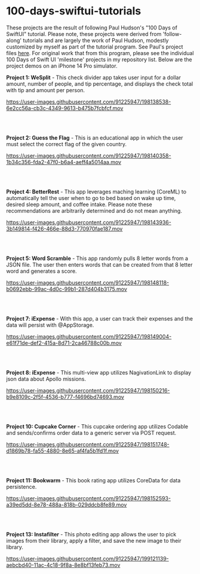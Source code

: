 # 100-days-swiftui-tutorials
These projects are the result of following Paul Hudson's "100 Days of SwiftUI" tutorial. Please note, these projects were derived from 'follow-along' tutorials and are largely the work of Paul Hudson, modestly customized by myself as part of the tutorial program. See Paul's project files <a href="https://github.com/twostraws/HackingWithSwift/tree/main/SwiftUI" target="_blank">here</a>. For original work that from this program, please see the individual 100 Days of Swift UI 'milestone' projects in my repository list. Below are the project demos on an iPhone 14 Pro simulator.

<b>Project 1: WeSplit</b> - This check divider app takes user input for a dollar amount, number of people, and tip percentage, and displays the check total with tip and amount per person.

https://user-images.githubusercontent.com/91225947/198138538-6e2cc56a-cb3c-4349-9613-b475b7fcbfcf.mov

<br></br>

<b>Project 2: Guess the Flag</b> - This is an educational app in which the user must select the correct flag of the given country.

https://user-images.githubusercontent.com/91225947/198140358-1b34c356-fda2-47f0-b6a4-aeff4a5014aa.mov

<br></br>

<b>Project 4: BetterRest</b> - This app leverages maching learning (CoreML) to automatically tell the user when to go to bed based on wake up time, desired sleep amount, and coffee intake. Please note these recommendations are arbitrarily determined and do not mean anything.

https://user-images.githubusercontent.com/91225947/198143936-3b149814-f426-466e-88d3-770970fae187.mov

<br></br>

<b>Project 5: Word Scramble</b> - This app randomly pulls 8 letter words from a JSON file. The user then enters words that can be created from that 8 letter word and generates a score.

https://user-images.githubusercontent.com/91225947/198148118-b0692ebb-99ac-4d0c-99b1-287d404b3175.mov

<br></br>

<b>Project 7: iExpense</b> - With this app, a user can track their expenses and the data will persist with @AppStorage.

https://user-images.githubusercontent.com/91225947/198149004-e61f71de-def2-415a-8d71-2ca46788c00b.mov

<br></br>

<b>Project 8: iExpense</b> - This multi-view app utilizes NagivationLink to display json data about Apollo missions.

https://user-images.githubusercontent.com/91225947/198150216-b9e8109c-2f5f-4536-b777-f4696bd74693.mov

<br></br>

<b>Project 10: Cupcake Corner</b> - This cupcake ordering app utilizes Codable and sends/confirms order data to a generic server via POST request.

https://user-images.githubusercontent.com/91225947/198151748-d1869b78-fa55-4880-8e65-af4fa5b1fd1f.mov

<br></br>

<b>Project 11: Bookwarm</b> - This book rating app utilizes CoreData for data persistence. 

https://user-images.githubusercontent.com/91225947/198152593-a39ed5dd-8e78-488a-818b-029ddcb8fe89.mov

<br></br>

<b>Project 13: Instafilter</b> - This photo editing app allows the user to pick images from their library, apply a filter, and save the new image to their library.

https://user-images.githubusercontent.com/91225947/199121139-aebcbd40-11ac-4c18-9f8a-8e8bf13feb73.mov

